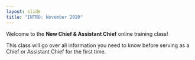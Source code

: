 ```yaml
---
layout: slide
title: "INTRO: November 2020"
---
```


Welcome to the **New Chief & Assistant Chief** online training class!

This class will go over all information you need to know before serving as a Chief or Assistant Chief for the first time.
